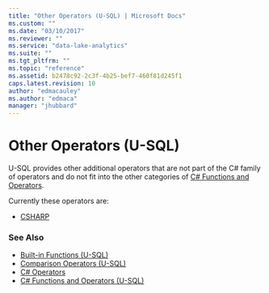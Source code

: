 ```yaml
---
title: "Other Operators (U-SQL) | Microsoft Docs"
ms.custom: ""
ms.date: "03/10/2017"
ms.reviewer: ""
ms.service: "data-lake-analytics"
ms.suite: ""
ms.tgt_pltfrm: ""
ms.topic: "reference"
ms.assetid: b2478c92-2c3f-4b25-bef7-460f81d245f1
caps.latest.revision: 10
author: "edmacauley"
ms.author: "edmaca"
manager: "jhubbard"
---
```

# Other Operators (U-SQL)
U-SQL provides other additional operators that are not part of the C# family of operators and do not fit into the other categories of [C# Functions and Operators](csharp-functions-and-operators-u-sql.md). 

Currently these operators are: 
* [CSHARP](csharp-u-sql.md)


### See Also 
* [Built-in Functions (U-SQL)](built-in-functions-u-sql.md) 
* [Comparison Operators (U-SQL)](comparison-operators-u-sql.md) 
* [C# Operators](https://msdn.microsoft.com/library/6a71f45d.aspx)  
* [C# Functions and Operators (U-SQL)](csharp-functions-and-operators-u-sql.md)




